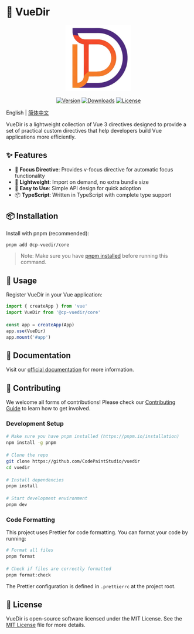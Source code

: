 # 📡 VueDir

<p align="center">
  <img width="180" src="./docs/public/logo.jpg" alt="VueDir logo">
</p>

<p align="center">
  <a href="https://www.npmjs.com/package/@cp-vuedir/core"><img src="https://img.shields.io/npm/v/@cp-vuedir/core.svg" alt="Version"></a>
  <a href="https://www.npmjs.com/package/@cp-vuedir/core"><img src="https://img.shields.io/npm/dm/@cp-vuedir/core.svg" alt="Downloads"></a>
  <a href="https://github.com/CodePaintStudio/vuedir/blob/main/LICENSE"><img src="https://img.shields.io/npm/l/@cp-vuedir/core.svg" alt="License"></a>
</p>

English | [简体中文](./README.zh.md)

VueDir is a lightweight collection of Vue 3 directives designed to provide a set of practical custom directives that help developers build Vue applications more efficiently.

## ✨ Features

- 🎯 **Focus Directive**: Provides v-focus directive for automatic focus functionality
- 🎨 **Lightweight**: Import on demand, no extra bundle size
- 🔧 **Easy to Use**: Simple API design for quick adoption
- 📦 **TypeScript**: Written in TypeScript with complete type support

## 📦 Installation

Install with pnpm (recommended):

```bash
pnpm add @cp-vuedir/core
```

> Note: Make sure you have [pnpm installed](https://pnpm.io/installation) before running this command.

## 🚀 Usage

Register VueDir in your Vue application:

```ts
import { createApp } from 'vue'
import VueDir from '@cp-vuedir/core'

const app = createApp(App)
app.use(VueDir)
app.mount('#app')
```

## 📖 Documentation

Visit our [official documentation](https://vuedir.feashow.cn/) for more information.

## 🤝 Contributing

We welcome all forms of contributions! Please check our [Contributing Guide](./CONTRIBUTING.md) to learn how to get involved.

### Development Setup

```bash
# Make sure you have pnpm installed (https://pnpm.io/installation)
npm install -g pnpm

# Clone the repo
git clone https://github.com/CodePaintStudio/vuedir
cd vuedir

# Install dependencies
pnpm install

# Start development environment
pnpm dev
```

### Code Formatting

This project uses Prettier for code formatting. You can format your code by running:

```bash
# Format all files
pnpm format

# Check if files are correctly formatted
pnpm format:check
```

The Prettier configuration is defined in `.prettierrc` at the project root.

## 📄 License

VueDir is open-source software licensed under the MIT License. See the [MIT License](https://github.com/CodePaintStudio/codepaint/blob/main/LICENSE) file for more details.
